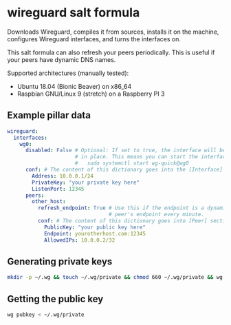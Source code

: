 # wireguard salt formula
Downloads Wireguard, compiles it from sources, installs it on the machine, configures Wireguard interfaces,
and turns the interfaces on.

This salt formula can also refresh your peers periodically. This is useful if your peers have dynamic DNS names.

Supported architectures (manually tested):
- Ubuntu 18.04 (Bionic Beaver) on x86_64
- Raspbian GNU/Linux 9 (stretch) on a Raspberry PI 3

## Example pillar data
```yaml
wireguard:
  interfaces:
    wg0:
      disabled: False # Optional: If set to true, the interface will be shut down. All files will remain
                      # in place. This means you can start the interface manually yourself with:
                      #   sudo systemctl start wg-quick@wg0
      conf: # The content of this dictionary goes into the [Interface] section of the /etc/wireguard/wg0.conf file
        Address: 10.0.0.1/24
        PrivateKey: "your private key here"
        ListenPort: 12345
      peers:
        other_host:
          refresh_endpoint: True # Use this if the endpoint is a dynamic DNS name. This will refresh the
                                 # peer's endpoint every minute.
          conf: # The content of this dictionary goes into [Peer] sections of the /etc/wireguard/wg0.conf file
            PublicKey: "your public key here"
            Endpoint: yourotherhost.com:12345
            AllowedIPs: 10.0.0.2/32
```

## Generating private keys
```bash
mkdir -p ~/.wg && touch ~/.wg/private && chmod 660 ~/.wg/private && wg genkey > ~/.wg/private
```

## Getting the public key
```bash
wg pubkey < ~/.wg/private
```